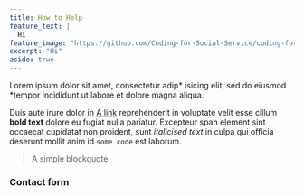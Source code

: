 ```yaml
---
title: How to Help
feature_text: |
  Hi
feature_image: "https://github.com/Coding-for-Social-Service/coding-for-social-service.github.io/blob/master/assets/images/Brent-Parade-copy.jpg?raw=true"
excerpt: "Hi"
aside: true
---
```








Lorem ipsum dolor sit amet, consectetur adip* isicing elit, sed do eiusmod *tempor incididunt ut labore et dolore magna aliqua.

Duis aute irure dolor in [A link](https://david.darn.es "A link") reprehenderit in voluptate velit esse cillum **bold text** dolore eu fugiat nulla pariatur. Excepteur span element sint occaecat cupidatat non proident, sunt _italicised text_ in culpa qui officia deserunt mollit anim id `some code` est laborum.



> A simple blockquote





### Contact form









